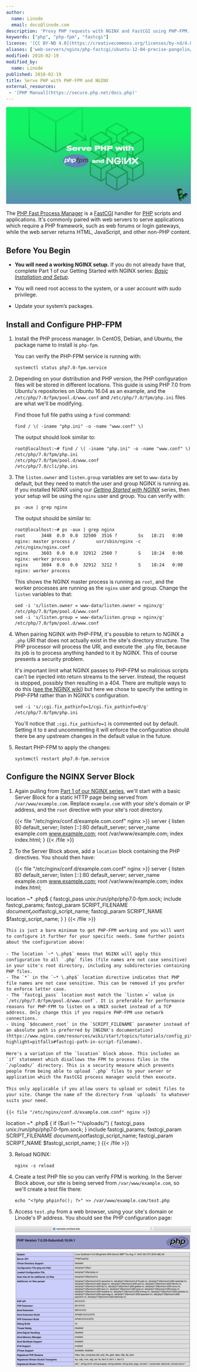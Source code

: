 ```yaml
---
author:
  name: Linode
  email: docs@linode.com
description: 'Proxy PHP requests with NGINX and FastCGI using PHP-FPM.'
keywords: ["php", "php-fpm", "fastcgi"]
license: '[CC BY-ND 4.0](https://creativecommons.org/licenses/by-nd/4.0)'
aliases: ['web-servers/nginx/php-fastcgi/ubuntu-12-04-precise-pangolin/','web-servers/nginx/nginx-phpfastcgi-ubuntu-14-04/','websites/nginx/install-and-configure-nginx-and-php-fastcgi-on-ubuntu-16-04/','web-servers/nginx/install-and-configure-nginx-and-php-fastcgi-on-ubuntu-16-04/']
modified: 2018-02-19
modified_by:
  name: Linode
published: 2018-02-19
title: Serve PHP with PHP-FPM and NGINX
external_resources:
 - '[PHP Manual](https://secure.php.net/docs.php)'
---
```


![Serve PHP with PHP-FPM and NGINX](serve-php-with-phpfpm-and-nginx-smp.jpg)

The [PHP Fast Process Manager](https://php-fpm.org/) is a [FastCGI](https://en.wikipedia.org/wiki/FastCGI) handler for [PHP](https://secure.php.net/) scripts and applications. It's commonly paired with web servers to serve applications which require a PHP framework, such as web forums or login gateways, while the web server returns HTML, JavaScript, and other non-PHP content.


## Before You Begin

- **You will need a working NGINX setup.** If you do not already have that, complete Part 1 of our Getting Started with NGINX series: [*Basic Installation and Setup*](/docs/web-servers/nginx/nginx-installation-and-basic-setup/).

- You will need root access to the system, or a user account with sudo privilege.

- Update your system’s packages.


## Install and Configure PHP-FPM

1.  Install the PHP process manager. In CentOS, Debian, and Ubuntu, the package name to install is `php-fpm`.

    You can verify the PHP-FPM service is running with:

        systemctl status php7.0-fpm.service

2.  Depending on your distribution and PHP version, the PHP configuration files will be stored in different locations. This guide is using PHP 7.0 from Ubuntu's repositories on Ubuntu 16.04 as an example, and the `/etc/php/7.0/fpm/pool.d/www.conf` and `/etc/php/7.0/fpm/php.ini` files are what we'll be modifying.

    Find those full file paths using a `find` command:

        find / \( -iname "php.ini" -o -name "www.conf" \)

    The output should look similar to:

        root@localhost:~# find / \( -iname "php.ini" -o -name "www.conf" \)
        /etc/php/7.0/fpm/php.ini
        /etc/php/7.0/fpm/pool.d/www.conf
        /etc/php/7.0/cli/php.ini

3.  The `listen.owner` and `listen.group` variables are set to `www-data` by default, but they need to match the user and group NGINX is running as. If you installed NGINX using our [*Getting Started with NGINX*](/docs/web-servers/) series, then your setup will be using the `nginx` user and group. You can verify with:

        ps -aux | grep nginx

    The output should be similar to:

        root@localhost:~# ps -aux | grep nginx
        root      3448  0.0  0.0  32500  3516 ?        Ss   18:21   0:00 nginx: master process /        usr/sbin/nginx -c /etc/nginx/nginx.conf
        nginx     3603  0.0  0.0  32912  2560 ?        S    18:24   0:00 nginx: worker process
        nginx     3604  0.0  0.0  32912  3212 ?        S    18:24   0:00 nginx: worker process

    This shows the NGINX master process is running as `root`, and the worker processes are running as the `nginx` user and group. Change the `listen` variables to that:

        sed -i 's/listen.owner = www-data/listen.owner = nginx/g' /etc/php/7.0/fpm/pool.d/www.conf
        sed -i 's/listen.group = www-data/listen.group = nginx/g' /etc/php/7.0/fpm/pool.d/www.conf

4.  When pairing NGINX with PHP-FPM, it's possible to return to NGINX a `.php` URI that does not actually exist in the site's directory structure. The PHP processor will process the URI, and execute the `.php` file, because its job is to process anything handed to it by NGINX. This of course presents a security problem.

    It's important limit what NGINX passes to PHP-FPM so malicious scripts can't be injected into return streams to the server. Instead, the request is stopped, possibly then resulting in a 404. There are multiple ways to do this ([see the NGINX wiki](https://www.nginx.com/resources/wiki/start/topics/tutorials/config_pitfalls/?highlight=pitfalls#passing-uncontrolled-requests-to-php)) but here we chose to specify the setting in PHP-FPM rather than in NGINX's configuration.

        sed -i 's/;cgi.fix_pathinfo=1/cgi.fix_pathinfo=0/g' /etc/php/7.0/fpm/php.ini

    You'll notice that `;cgi.fix_pathinfo=1` is commented out by default. Setting it to `0` and uncommenting it will enforce the configuration should there be any upstream changes in the default value in the future.

5.  Restart PHP-FPM to apply the changes:

        systemctl restart php7.0-fpm.service


## Configure the NGINX Server Block

1.  Again pulling from [Part 1 of our NGINX series](/docs/web-servers/nginx/nginx-installation-and-basic-setup/#configuration-recap), we'll start with a basic Server Block for a static HTTP page being served from `/var/www/example.com`. Replace `example.com` with your site's domain or IP address, and the `root` directive with your site's root directory.

    {{< file "/etc/nginx/conf.d/example.com.conf" nginx >}}
server {
    listen         80 default_server;
    listen         [::]:80 default_server;
    server_name    example.com www.example.com;
    root           /var/www/example.com;
    index          index.html;
}
{{< /file >}}

2.  To the Server Block above, add a `location` block containing the PHP directives. You should then have:

    {{< file "/etc/nginx/conf.d/example.com.conf" nginx >}}
server {
    listen         80 default_server;
    listen         [::]:80 default_server;
    server_name    example.com www.example.com;
    root           /var/www/example.com;
    index          index.html;

  location ~* \.php$ {
    fastcgi_pass unix:/run/php/php7.0-fpm.sock;
    include         fastcgi_params;
    fastcgi_param   SCRIPT_FILENAME    $document_root$fastcgi_script_name;
    fastcgi_param   SCRIPT_NAME        $fastcgi_script_name;
  }
}
{{< /file >}}

    This is just a bare minimum to get PHP-FPM working and you will want to configure it further for your specific needs. Some further points about the configuration above:

    - The location `~* \.php$` means that NGINX will apply this configuration to all `.php` files (file names are not case sensitive) in your site's root directory, including any subdirectories containing PHP files.
    - The `*` in the `~* \.php$` location directive indicates that PHP file names are not case sensitive. This can be removed if you prefer to enforce letter case.
    - The `fastcgi_pass` location must match the `listen =` value in `/etc/php/7.0/fpm/pool.d/www.conf`. It is preferable for performance reasons for PHP-FPM to listen on a UNIX socket instead of a TCP address. Only change this if you require PHP-FPM use network connections.
    - Using `$document_root` in the `SCRIPT_FILENAME` parameter instead of an absolute path is preferred by [NGINX's documentation](https://www.nginx.com/resources/wiki/start/topics/tutorials/config_pitfalls/?highlight=pitfalls#fastcgi-path-in-script-filename).

    Here's a variation of the `location` block above. This includes an `if` statement which disallows the FPM to process files in the `/uploads/` directory. This is a security measure which prevents people from being able to upload `.php` files to your server or application which the FastCGI process manager would then execute.

    This only applicable if you allow users to upload or submit files to your site. Change the name of the directory from `uploads` to whatever suits your need.

    {{< file "/etc/nginx/conf.d/example.com.conf" nginx >}}
  location ~* \.php$ {
    if ($uri !~ "^/uploads/") {
        fastcgi_pass unix:/run/php/php7.0-fpm.sock;
        }
    include         fastcgi_params;
    fastcgi_param   SCRIPT_FILENAME    $document_root$fastcgi_script_name;
    fastcgi_param   SCRIPT_NAME        $fastcgi_script_name;
  }
{{< /file >}}

3.  Reload NGINX:

        nginx -s reload

4.  Create a test PHP file so you can verify FPM is working. In the Server Block above, our site is being served from `/var/www/example.com`, so we'll create a test file there:

        echo "<?php phpinfo(); ?>" >> /var/www/example.com/test.php

5.  Access `test.php` from a web browser, using your site's domain or Linode's IP address. You should see the PHP configuration page:

    ![PHP configuration page](test-php.png "PHP configuration page")
